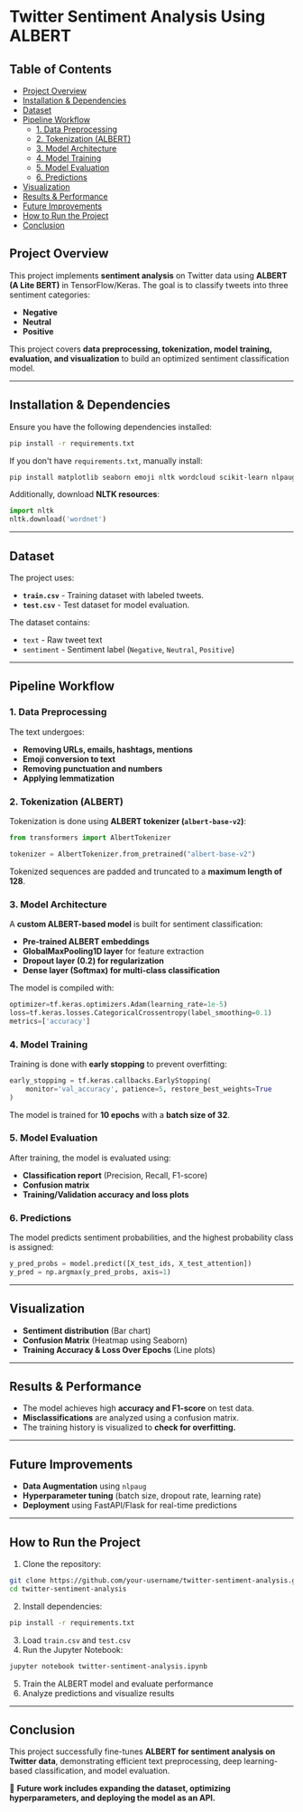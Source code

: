 # **Twitter Sentiment Analysis Using ALBERT**

## **Table of Contents**
- [Project Overview](#project-overview)
- [Installation & Dependencies](#installation--dependencies)
- [Dataset](#dataset)
- [Pipeline Workflow](#pipeline-workflow)
  - [1. Data Preprocessing](#1-data-preprocessing)
  - [2. Tokenization (ALBERT)](#2-tokenization-albert)
  - [3. Model Architecture](#3-model-architecture)
  - [4. Model Training](#4-model-training)
  - [5. Model Evaluation](#5-model-evaluation)
  - [6. Predictions](#6-predictions)
- [Visualization](#visualization)
- [Results & Performance](#results--performance)
- [Future Improvements](#future-improvements)
- [How to Run the Project](#how-to-run-the-project)
- [Conclusion](#conclusion)

## **Project Overview**
This project implements **sentiment analysis** on Twitter data using **ALBERT (A Lite BERT)** in TensorFlow/Keras. The goal is to classify tweets into three sentiment categories:
- **Negative**
- **Neutral**
- **Positive**

This project covers **data preprocessing, tokenization, model training, evaluation, and visualization** to build an optimized sentiment classification model.

---

## **Installation & Dependencies**
Ensure you have the following dependencies installed:

```bash
pip install -r requirements.txt
```

If you don't have `requirements.txt`, manually install:
```bash
pip install matplotlib seaborn emoji nltk wordcloud scikit-learn nlpaug tensorflow tf-keras transformers pandas
```

Additionally, download **NLTK resources**:
```python
import nltk
nltk.download('wordnet')
```

---

## **Dataset**
The project uses:
- **`train.csv`** - Training dataset with labeled tweets.
- **`test.csv`** - Test dataset for model evaluation.

The dataset contains:
- `text` - Raw tweet text
- `sentiment` - Sentiment label (`Negative`, `Neutral`, `Positive`)

---

## **Pipeline Workflow**
### **1. Data Preprocessing**
The text undergoes:
- **Removing URLs, emails, hashtags, mentions**
- **Emoji conversion to text**
- **Removing punctuation and numbers**
- **Applying lemmatization**

### **2. Tokenization (ALBERT)**
Tokenization is done using **ALBERT tokenizer (`albert-base-v2`)**:
```python
from transformers import AlbertTokenizer

tokenizer = AlbertTokenizer.from_pretrained("albert-base-v2")
```
Tokenized sequences are padded and truncated to a **maximum length of 128**.

### **3. Model Architecture**
A **custom ALBERT-based model** is built for sentiment classification:
- **Pre-trained ALBERT embeddings**
- **GlobalMaxPooling1D layer** for feature extraction
- **Dropout layer (0.2) for regularization**
- **Dense layer (Softmax) for multi-class classification**

The model is compiled with:
```python
optimizer=tf.keras.optimizers.Adam(learning_rate=1e-5)
loss=tf.keras.losses.CategoricalCrossentropy(label_smoothing=0.1)
metrics=['accuracy']
```

### **4. Model Training**
Training is done with **early stopping** to prevent overfitting:
```python
early_stopping = tf.keras.callbacks.EarlyStopping(
    monitor='val_accuracy', patience=5, restore_best_weights=True
)
```
The model is trained for **10 epochs** with a **batch size of 32**.

### **5. Model Evaluation**
After training, the model is evaluated using:
- **Classification report** (Precision, Recall, F1-score)
- **Confusion matrix**
- **Training/Validation accuracy and loss plots**

### **6. Predictions**
The model predicts sentiment probabilities, and the highest probability class is assigned:
```python
y_pred_probs = model.predict([X_test_ids, X_test_attention])
y_pred = np.argmax(y_pred_probs, axis=1)
```

---

## **Visualization**
- **Sentiment distribution** (Bar chart)
- **Confusion Matrix** (Heatmap using Seaborn)
- **Training Accuracy & Loss Over Epochs** (Line plots)

---

## **Results & Performance**
- The model achieves high **accuracy and F1-score** on test data.
- **Misclassifications** are analyzed using a confusion matrix.
- The training history is visualized to **check for overfitting.**

---

## **Future Improvements**
- **Data Augmentation** using `nlpaug`
- **Hyperparameter tuning** (batch size, dropout rate, learning rate)
- **Deployment** using FastAPI/Flask for real-time predictions

---

## **How to Run the Project**
1. Clone the repository:
```bash
git clone https://github.com/your-username/twitter-sentiment-analysis.git
cd twitter-sentiment-analysis
```
2. Install dependencies:
```bash
pip install -r requirements.txt
```
3. Load `train.csv` and `test.csv`
4. Run the Jupyter Notebook:
```bash
jupyter notebook twitter-sentiment-analysis.ipynb
```
5. Train the ALBERT model and evaluate performance
6. Analyze predictions and visualize results

---

## **Conclusion**
This project successfully fine-tunes **ALBERT for sentiment analysis on Twitter data**, demonstrating efficient text preprocessing, deep learning-based classification, and model evaluation.

🚀 **Future work includes expanding the dataset, optimizing hyperparameters, and deploying the model as an API.**
